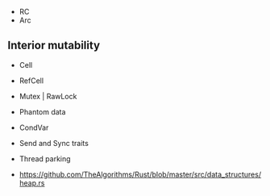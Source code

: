- RC
- Arc

## Interior mutability 
- Cell
- RefCell 
- Mutex | RawLock 
- Phantom data 
- CondVar

- Send and Sync traits 
- Thread parking 
- https://github.com/TheAlgorithms/Rust/blob/master/src/data_structures/heap.rs
